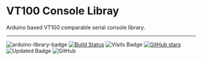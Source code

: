 # VT100 Console Libray

Arduino based VT100 comparable serial console library.










---

![arduino-library-badge](https://www.ardu-badge.com/badge/Console.svg?) 
[![Build Status](https://travis-ci.com/akkoyun/Console.svg?branch=master)](https://travis-ci.org/akkoyun/Console)
![Visits Badge](https://badges.pufler.dev/visits/akkoyun/Console)
[![GitHub stars](https://img.shields.io/github/stars/akkoyun/Console?style=flat&logo=github)](https://github.com/bblanchon/ArduinoJson/stargazers)
![Updated Badge](https://badges.pufler.dev/updated/akkoyun/Console)
![GitHub](https://img.shields.io/github/license/akkoyun/Console)
